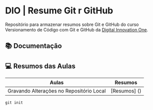 # DIO | Resume Git r GitHub

Repositório para armazenar resumos sobre Git e GitHub do curso Versionamento de Código com Git e GitHub da [Digital Innovation One](https://www.dio.me/).

## 📚 Documentação

## 💻 Resumos das Aulas
| Aulas | Resumos |
|-------|---------|
|Gravando Alterações no Repositório Local | [Resumos] () |

```
git init 
```